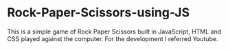 # Rock-Paper-Scissors-using-JS

This is a simple game of Rock Paper Scissors built in JavaScript, HTML and CSS played against the computer. For the development I referred Youtube.
